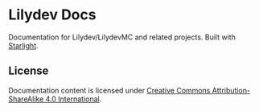 # Lilydev Docs

Documentation for Lilydev/LilydevMC and related projects. Built with [Starlight](https://starlight.astro.build).

## License

Documentation content is licensed under [Creative Commons Attribution-ShareAlike 4.0 International](/LICENSE).

